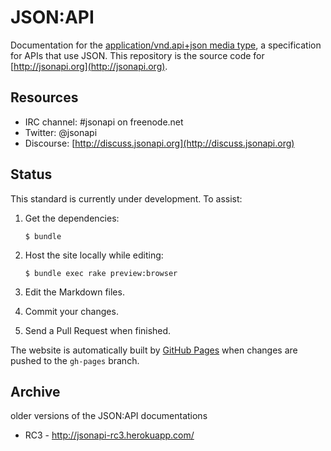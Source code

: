 JSON:API
========

Documentation for the [application/vnd.api+json media
type](http://www.iana.org/assignments/media-types/application/vnd.api+json),
a specification for APIs that use JSON. This repository is the
source code for [http://jsonapi.org](http://jsonapi.org).


Resources
---------

* IRC channel: #jsonapi on freenode.net
* Twitter: @jsonapi
* Discourse: [http://discuss.jsonapi.org](http://discuss.jsonapi.org)


Status
------

This standard is currently under development. To assist:

1. Get the dependencies:

    `$ bundle`

1. Host the site locally while editing:

    `$ bundle exec rake preview:browser`

1. Edit the Markdown files.
1. Commit your changes.
1. Send a Pull Request when finished.

The website is automatically built by [GitHub Pages](http://pages.github.com)
when changes are pushed to the `gh-pages` branch.

Archive
-------

older versions of the JSON:API documentations

* RC3 - http://jsonapi-rc3.herokuapp.com/
